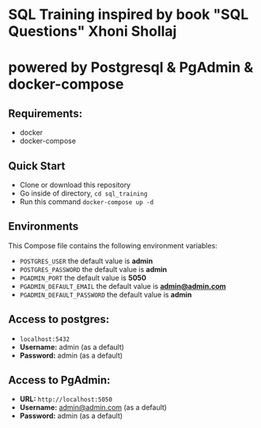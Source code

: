 # SQL Training inspired by book "SQL Questions" Xhoni Shollaj
# powered by Postgresql & PgAdmin & docker-compose


## Requirements:
* docker 
* docker-compose

## Quick Start
* Clone or download this repository
* Go inside of directory,  `cd sql_training`
* Run this command `docker-compose up -d`

## Environments
This Compose file contains the following environment variables:

* `POSTGRES_USER` the default value is **admin**
* `POSTGRES_PASSWORD` the default value is **admin**
* `PGADMIN_PORT` the default value is **5050**
* `PGADMIN_DEFAULT_EMAIL` the default value is **admin@admin.com**
* `PGADMIN_DEFAULT_PASSWORD` the default value is **admin**

## Access to postgres: 
* `localhost:5432`
* **Username:** admin (as a default)
* **Password:** admin (as a default)

## Access to PgAdmin: 
* **URL:** `http://localhost:5050`
* **Username:** admin@admin.com (as a default)
* **Password:** admin (as a default)

